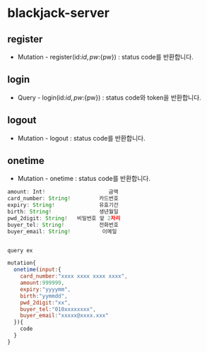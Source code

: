 # blackjack-server
 
## register
- Mutation - register(id:${id}, pw:${pw}) : status code를 반환합니다.

## login
- Query - login(id:${id}, pw:${pw}) : status code와 token을 반환합니다.

## logout
- Mutation - logout : status code를 반환합니다.

## onetime
- Mutation - onetime : status code를 반환합니다.
``` js
amount: Int!                    금액
card_number: String!         카드번호 
expiry: String!              유효기간 
birth: String!               생년월일
pwd_2digit: String!   비밀번호 앞 2자리
buyer_tel: String!           전화번호
buyer_email: String!          이메일


query ex

mutation{
  onetime(input:{
    card_number:"xxxx xxxx xxxx xxxx",
    amount:999999,
    expiry:"yyyymm",
    birth:"yymmdd",
    pwd_2digit:"xx",
    buyer_tel:"010xxxxxxxx",
    buyer_email:"xxxxx@xxxx.xxx"
  }){
    code
  }
}
```